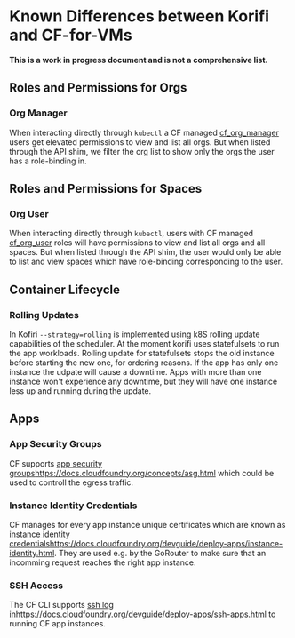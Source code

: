 # Known Differences between Korifi and CF-for-VMs

**This is a work in progress document and is not a comprehensive list.**

## Roles and Permissions for Orgs

### Org Manager
When interacting directly through `kubectl` a CF managed [cf_org_manager](https://github.com/cloudfoundry/korifi/blob/main/controllers/config/cf_roles/cf_org_manager.yaml) users get elevated permissions to view and list all orgs. But when listed through 
the API shim, we filter the org list to show only the orgs the user has a role-binding in. 

## Roles and Permissions for Spaces

### Org User
When interacting directly through `kubectl`, users with CF managed [cf_org_user](https://github.com/cloudfoundry/korifi/blob/main/controllers/config/cf_roles/cf_org_user.yaml) roles will have permissions to view and list all orgs and all spaces. But when listed through
the API shim, the user would only be able to list and view spaces which have role-binding corresponding to the user.

## Container Lifecycle

### Rolling Updates
In Kofiri `--strategy=rolling` is implemented using k8S rolling update capabilities of the scheduler. At the moment korifi uses statefulsets to run the app workloads. Rolling update for statefulsets stops the old instance before starting the new one, for ordering reasons. If the app has only one instance the udpate will cause a downtime. Apps with more than one instance won't experience any downtime, but they will have one instance less up and running during the update.

## Apps
### App Security Groups

CF supports [app security groups](https://docs.cloudfoundry.org/concepts/asg.html)https://docs.cloudfoundry.org/concepts/asg.html which could be used to controll the egress traffic.

### Instance Identity Credentials

CF manages for every app instance unique certificates which are known as [instance identity credentials](https://docs.cloudfoundry.org/devguide/deploy-apps/instance-identity.html)https://docs.cloudfoundry.org/devguide/deploy-apps/instance-identity.html. They are used e.g. by the GoRouter to make sure that an incomming request reaches the right app instance.

### SSH Access

The CF CLI supports [ssh log in](https://docs.cloudfoundry.org/devguide/deploy-apps/ssh-apps.html)https://docs.cloudfoundry.org/devguide/deploy-apps/ssh-apps.html to running CF app instances.
